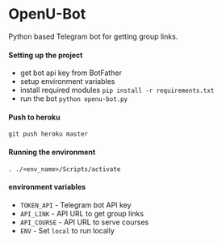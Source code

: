 # OpenU-Bot

Python based Telegram bot for getting group links.

#### Setting up the project

- get bot api key from BotFather
- setup environment variables
- install required modules `pip install -r requirements.txt`
- run the bot `python openu-bot.py`

#### Push to heroku

`git push heroku master`

#### Running the environment

`. ./<env_name>/Scripts/activate` 

#### environment variables

- `TOKEN_API` - Telegram bot API key
- `API_LINK` - API URL to get group links
- `API_COURSE` - API URL to serve courses
- `ENV` - Set `local` to run locally
